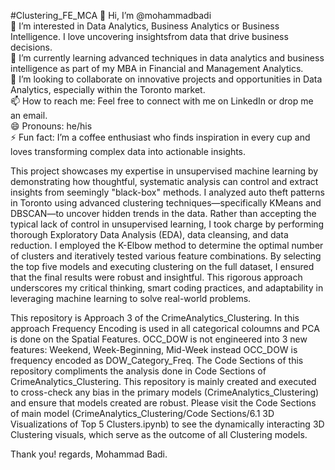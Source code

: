 #Clustering_FE_MCA
👋 Hi, I’m @mohammadbadi  
👀 I’m interested in Data Analytics, Business Analytics or Business Intelligence. I love uncovering insightsfrom data that drive business decisions.  
🌱 I’m currently learning advanced techniques in data analytics and business intelligence as part of my MBA in Financial and Management Analytics.  
💞️ I’m looking to collaborate on innovative projects and opportunities in Data Analytics, especially within the Toronto market.  
📫 How to reach me: Feel free to connect with me on LinkedIn or drop me an email.  
😄 Pronouns: he/his  
⚡ Fun fact: I’m a coffee enthusiast who finds inspiration in every cup and loves transforming complex data into actionable insights.

This project showcases my expertise in unsupervised machine learning by demonstrating how thoughtful, systematic analysis can control and extract insights from seemingly "black-box" methods. I analyzed auto theft patterns in Toronto using advanced clustering techniques—specifically KMeans and DBSCAN—to uncover hidden trends in the data. Rather than accepting the typical lack of control in unsupervised learning, I took charge by performing thorough Exploratory Data Analysis (EDA), data cleansing, and data reduction. I employed the K-Elbow method to determine the optimal number of clusters and iteratively tested various feature combinations. By selecting the top five models and executing clustering on the full dataset, I ensured that the final results were robust and insightful. This rigorous approach underscores my critical thinking, smart coding practices, and adaptability in leveraging machine learning to solve real-world problems.

This repository is Approach 3 of the CrimeAnalytics_Clustering. In this approach Frequency Encoding is used in all categorical coloumns and PCA is done on the Spatial Features. OCC_DOW is not engineered into 3 new features: Weekend, Week-Beginning, Mid-Week instead OCC_DOW is frequency encoded as DOW_Category_Freq. The Code Sections of this repository compliments the analysis done in Code Sections of CrimeAnalytics_Clustering. This repository is mainly created and executed to cross-check any bias in the primary models (CrimeAnalytics_Clustering) and ensure that models created are robust. Please visit the Code Sections of main model (CrimeAnalytics_Clustering/Code Sections/6.1 3D Visualizations of Top 5 Clusters.ipynb) to see the dynamically interacting 3D Clustering visuals, which serve as the outcome of all Clustering models.

Thank you!
regards, Mohammad Badi.
